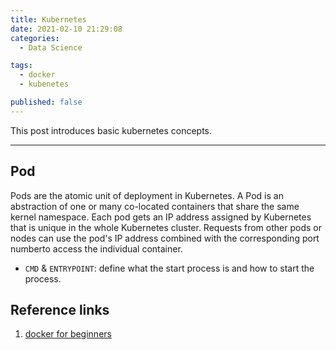 ```yaml
---
title: Kubernetes
date: 2021-02-10 21:29:08
categories:
  - Data Science

tags:
  - docker
  - kubenetes

published: false
---
```


This post introduces basic kubernetes concepts.

---

## Pod

Pods are the atomic unit of deployment in Kubernetes. A Pod is an abstraction of one or many co-located containers that share the same kernel namespace. Each pod gets an IP address assigned by Kubernetes that is unique in the whole Kubernetes cluster. Requests from other pods or nodes can use the pod's IP address combined with the corresponding port numberto access the individual container.

- `CMD` & `ENTRYPOINT`: define what the start process is and how to start the process.

## Reference links

1. [docker for beginners](https://docker-curriculum.com/#playing-with-busybox)